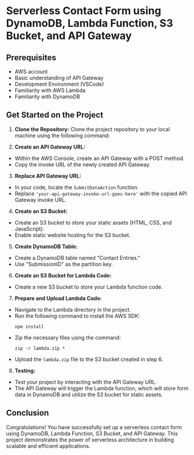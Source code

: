 # Serverless Contact Form using DynamoDB, Lambda Function, S3 Bucket, and API Gateway

## Prerequisites

- AWS account
- Basic understanding of API Gateway
- Development Environment (VSCode)
- Familiarity with AWS Lambda
- Familiarity with DynamoDB

## Get Started on the Project

1. **Clone the Repository:**
   Clone the project repository to your local machine using the following command:

2. **Create an API Gateway URL:**
- Within the AWS Console, create an API Gateway with a POST method.
- Copy the invoke URL of the newly created API Gateway.

3. **Replace API Gateway URL:**
- In your code, locate the `SubmitDataAction` function.
- Replace `'your-api-gateway-invoke-url-goes-here'` with the copied API Gateway invoke URL.

4. **Create an S3 Bucket:**
- Create an S3 bucket to store your static assets (HTML, CSS, and JavaScript).
- Enable static website hosting for the S3 bucket.

5. **Create DynamoDB Table:**
- Create a DynamoDB table named "Contact Entries."
- Use "SubmissionID" as the partition key.

6. **Create an S3 Bucket for Lambda Code:**
- Create a new S3 bucket to store your Lambda function code.

7. **Prepare and Upload Lambda Code:**
- Navigate to the Lambda directory in the project.
- Run the following command to install the AWS SDK:
  ```
  npm install
  ```
- Zip the necessary files using the command:
  ```
  zip -r lambda.zip *
  ```
- Upload the `lambda.zip` file to the S3 bucket created in step 6.

8. **Testing:**
- Test your project by interacting with the API Gateway URL.
- The API Gateway will trigger the Lambda function, which will store form data in DynamoDB and utilize the S3 bucket for static assets.

## Conclusion

Congratulations! You have successfully set up a serverless contact form using DynamoDB, Lambda Function, S3 Bucket, and API Gateway. This project demonstrates the power of serverless architecture in building scalable and efficient applications.
